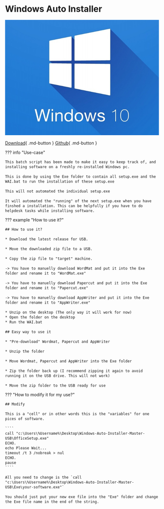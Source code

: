 # Windows Auto Installer 

![pic](../img/windows.jpg)

[Download](https://github.com/rune004/Windows-Auto-Installer/archive/refs/tags/Alpha-1.2-USB.zip){ .md-button }
[Github](https://github.com/rune004/Windows-Auto-Installer/releases/tag/Alpha-1.2-USB){ .md-button }

??? info "Use-case"
  
    This batch script has been made to make it easy to keep track of, and installing software on a freshly re-installed Windows pc.

    This is done by using the Exe folder to contain all setup.exe and the WAI.bat to run the installation of these setup.exe 

    This will not automated the individual setup.exe 

    It will automated the "running" of the next setup.exe when you have finshed a installation. This can be helpfully if you have to do helpdesk tasks while installing software.   



??? example "How to use it?"

    ## How to use it?

    * Download the latest release for USB.

    * Move the downloaded zip file to a USB.
    
    * Copy the zip file to "target" machine.

    -> You have to manuelly download WordMat and put it into the Exe folder and rename it to "WordMat.exe"

    -> You have to manuelly download Papercut and put it into the Exe folder and rename it to "Papercut.exe"

    -> You have to manuelly download AppWriter and put it into the Exe folder and rename it to "AppWriter.exe"

    * Unzip on the desktop (The only way it will work for now)
    * Open the folder on the desktop 
    * Run the WAI.bat

    ## Easy way to use it

    * "Pre-download" Wordmat, Papercut and AppWriter

    * Unzip the folder

    * Move Wordmat, Papercut and AppWriter into the Exe folder

    * Zip the folder back up (I recommend zipping it again to avoid running it on the USB drive. This will not work)

    * Move the zip folder to the USB ready for use
 

??? "How to modify it for my use?"

    ## Modify

    This is a "cell" or in other words this is the "variables" for one pices of software.

    ````
    call "c:\Users\%Username%\Desktop\Windows-Auto-Installer-Master-USB\OfficeSetup.exe"
    ECHO.
    echo Please Wait...
    timeout /t 3 /nobreak > nul
    ECHO.
    pause
    ````

    All you need to change is the `call "c:\Users\%Username%\Desktop\Windows-Auto-Installer-Master-USB\Exe\your-software.exe"`

    You should just put your new exe file into the "Exe" folder and change the Exe file name in the end of the string.

